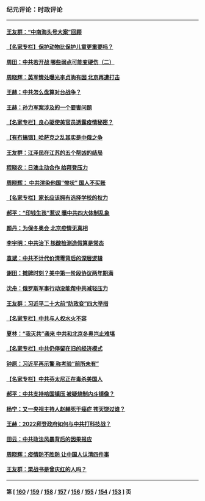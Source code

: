 ### 纪元评论：时政评论
---
#### [王友群：“中南海头号大案”回顾](../../pages/nsc1025/n13507592.md) 
#### [【名家专栏】保护动物比保护儿童更重要吗？](../../pages/nsc1025/n13506846.md) 
#### [周田：中共若开战 哪些弱点可能变硬伤（二）](../../pages/nsc1025/n13507175.md) 
#### [周晓辉：英军情处曝光李贞驹有因 北京再遭打击](../../pages/nsc1025/n13507104.md) 
#### [王赫：中共怎么盘算对台战争？](../../pages/nsc1025/n13505689.md) 
#### [王赫：孙力军案涉及的一个要害问题](../../pages/nsc1025/n13505244.md) 
#### [【名家专栏】良心驱使美官员透露疫情秘密？](../../pages/nsc1025/n13504846.md) 
#### [【有冇搞错】哈萨克之乱其实是中俄之争](../../pages/nsc1025/n13505528.md) 
#### [王友群：江泽民在江苏的五个帮凶的结局](../../pages/nsc1025/n13503194.md) 
#### [程晓农：日澳主动合作 给拜登压力](../../pages/nsc1025/n13503861.md) 
#### [周晓辉： 中共渲染他国“惨状” 国人不买账](../../pages/nsc1025/n13502928.md) 
#### [【名家专栏】家长应该拥有选择学校的权力](../../pages/nsc1025/n13502331.md) 
#### [郝平：“印钱生孩”惹议 曝中共四大体制乱象](../../pages/nsc1025/n13503066.md) 
#### [颜丹：为保冬奥会 北京疫情无真相](../../pages/nsc1025/n13502850.md) 
#### [李宇明：中共治下 核酸检测造假算是常态](../../pages/nsc1025/n13502718.md) 
#### [袁斌：中共不计代价清零背后的深层逻辑](../../pages/nsc1025/n13501619.md) 
#### [谢田：摊牌时刻？美中第一阶段协议两年期满](../../pages/nsc1025/n13501263.md) 
#### [沈舟：俄罗斯军事行动没能帮中共减轻压力](../../pages/nsc1025/n13500551.md) 
#### [王友群：习近平二十大前“防政变”四大举措](../../pages/nsc1025/n13500588.md) 
#### [【名家专栏】中共与人权水火不容](../../pages/nsc1025/n13500019.md) 
#### [夏林：“我灭共”袭来 中共和北京冬奥岂止难堪](../../pages/nsc1025/n13500485.md) 
#### [【名家专栏】中共仍停留在旧的经济模式](../../pages/nsc1025/n13499996.md) 
#### [钟原：习近平再示警 称考验“前所未有”](../../pages/nsc1025/n13498393.md) 
#### [【名家专栏】中共芬太尼正在毒杀美国人](../../pages/nsc1025/n13497438.md) 
#### [郝平：中共支持哈国镇压 被疑烧制内斗镜像？](../../pages/nsc1025/n13497952.md) 
#### [杨宁：又一央视主持人赵赫死于癌症 苍天饶过谁？](../../pages/nsc1025/n13497655.md) 
#### [王赫：2022拜登政府如何与中共打科技战？](../../pages/nsc1025/n13496893.md) 
#### [田云：中共政法风暴背后的因果报应](../../pages/nsc1025/n13496264.md) 
#### [周晓辉：疫情防不胜防  让中国人认清四件事](../../pages/nsc1025/n13495551.md) 
#### [王友群：栗战书是曾庆红的人吗？](../../pages/nsc1025/n13495738.md) 

---
#### 第 [ [160](./160.md) / [159](./159.md) / [158](./158.md) / [157](./157.md) / [156](./156.md) / [155](./155.md) / [154](./154.md) / [153](./153.md) ] 页
